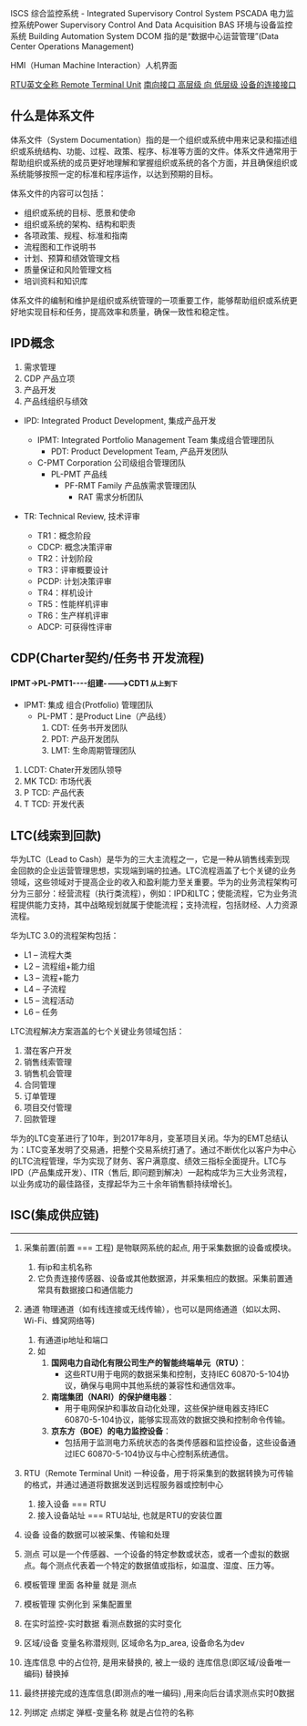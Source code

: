 ISCS  综合监控系统 - Integrated Supervisory Control System 
PSCADA 电力监控系统Power Supervisory Control And Data Acquisition 
BAS 环境与设备监控系统 Building Automation System
DCOM 指的是“数据中心运营管理”(Data Center Operations Management)

HMI（Human Machine Interaction）人机界面

[RTU英文全称 Remote Terminal Unit](https://zhuanlan.zhihu.com/p/330528187)
[南向接口 高层级 向 低层级 设备的连接接口](https://blog.51cto.com/u_15776384/5658954)

## 什么是体系文件
体系文件（System Documentation）指的是一个组织或系统中用来记录和描述组织或系统结构、功能、过程、政策、程序、标准等方面的文件。体系文件通常用于帮助组织或系统的成员更好地理解和掌握组织或系统的各个方面，并且确保组织或系统能够按照一定的标准和程序运作，以达到预期的目标。

体系文件的内容可以包括：
*   组织或系统的目标、愿景和使命
*   组织或系统的架构、结构和职责
*   各项政策、规程、标准和指南
*   流程图和工作说明书
*   计划、预算和绩效管理文档
*   质量保证和风险管理文档
*   培训资料和知识库

体系文件的编制和维护是组织或系统管理的一项重要工作，能够帮助组织或系统更好地实现目标和任务，提高效率和质量，确保一致性和稳定性。

## IPD概念
1. 需求管理
2. CDP 产品立项
3. 产品开发
4. 产品线组织与绩效

*   IPD: Integrated Product Development, 集成产品开发
	*   IPMT: Integrated Portfolio Management Team 集成组合管理团队
		*   PDT: Product Development Team, 产品开发团队
	* C-PMT Corporation 公司级组合管理团队
		* PL-PMT 产品线
			* PF-RMT Family 产品族需求管理团队
				* RAT 需求分析团队

*   TR: Technical Review, 技术评审
    *   TR1：概念阶段
    *   CDCP: 概念决策评审
    *   TR2：计划阶段
    *   TR3：评审概要设计
    *   PCDP: 计划决策评审
    *   TR4：样机设计
    *   TR5：性能样机评审
    *   TR6：生产样机评审
    *   ADCP: 可获得性评审

## CDP(Charter契约/任务书 开发流程)
#### IPMT->PL-PMT1----组建---->CDT1 `从上到下`
- IPMT: 集成 组合(Protfolio) 管理团队
	- PL-PMT：是Product Line（产品线）
		1. CDT: 任务书开发团队
		2. PDT: 产品开发团队
		3. LMT: 生命周期管理团队

1. LCDT: Chater开发团队领导
2. MK TCD: 市场代表
3. P TCD: 产品代表
4. T TCD: 开发代表

## LTC(线索到回款)
华为LTC（Lead to Cash）是华为的三大主流程之一，它是一种从销售线索到现金回款的企业运营管理思想，实现端到端的拉通。LTC流程涵盖了七个关键的业务领域，这些领域对于提高企业的收入和盈利能力至关重要。华为的业务流程架构可分为三部分：经营流程（执行类流程），例如：IPD和LTC；使能流程，它为业务流程提供能力支持，其中战略规划就属于使能流程；支持流程，包括财经、人力资源流程。

华为LTC 3.0的流程架构包括：
-   L1 – 流程大类
-   L2 – 流程组+能力组
-   L3 – 流程+能力
-   L4 – 子流程
-   L5 – 流程活动
-   L6 – 任务

LTC流程解决方案涵盖的七个关键业务领域包括：
1.  潜在客户开发
2.  销售线索管理
3.  销售机会管理
4.  合同管理
5.  订单管理
6.  项目交付管理
7.  回款管理

华为的LTC变革进行了10年，到2017年8月，变革项目关闭。华为的EMT总结认为：LTC变革发明了交易通，把整个交易系统打通了。通过不断优化以客户为中心的LTC流程管理，华为实现了财务、客户满意度、绩效三指标全面提升。LTC与IPD（产品集成开发）、ITR（售后, 即问题到解决）一起构成华为三大业务流程，以业务成功的最佳路径，支撑起华为三十余年销售额持续增长[1](https://www.woshipm.com/operate/5695738.html)。

## ISC(集成供应链)
---
1. 采集前置(前置 === 工程) 是物联网系统的起点, 用于采集数据的设备或模块。
	1. 有ip和主机名称
	2. 它负责连接传感器、设备或其他数据源，并采集相应的数据。采集前置通常具有数据接口和通信能力
2. 通道 物理通道（如有线连接或无线传输），也可以是网络通道（如以太网、Wi-Fi、蜂窝网络等)
	1. 有通道ip地址和端口
	2. 如
		1. **国网电力自动化有限公司生产的智能终端单元（RTU）**：
			- 这些RTU用于电网的数据采集和控制，支持IEC 60870-5-104协议，确保与电网中其他系统的兼容性和通信效率。
		2. **南瑞集团（NARI）的保护继电器**：
			- 用于电网保护和事故自动化处理，这些保护继电器支持IEC 60870-5-104协议，能够实现高效的数据交换和控制命令传输。
		3. **京东方（BOE）的电力监控设备**：
			- 包括用于监测电力系统状态的各类传感器和监控设备，这些设备通过IEC 60870-5-104协议与中心控制系统通信。
1. RTU（Remote Terminal Unit) 一种设备，用于将采集到的数据转换为可传输的格式，并通过通道将数据发送到远程服务器或控制中心
	1. 接入设备 === RTU
	2. 接入设备站址 === RTU站址, 也就是RTU的安装位置
2. 设备 设备的数据可以被采集、传输和处理
3. 测点 可以是一个传感器、一个设备的特定参数或状态，或者一个虚拟的数据点。每个测点代表着一个特定的数据值或指标，如温度、湿度、压力等。

4. 模板管理 里面 各种量 就是 测点
5. 模板管理 实例化到 采集配置里
6. 在实时监控-实时数据 看测点数据的实时变化

7. 区域/设备 变量名称潜规则, 区域命名为p_area, 设备命名为dev
8. 连库信息 中的占位符, 是用来替换的, 被上一级的 连库信息(即区域/设备唯一编码)  替换掉
9. 最终拼接完成的连库信息(即测点的唯一编码) ,用来向后台请求测点实时0数据
10. 列绑定 点绑定 弹框-变量名称 就是占位符的名称